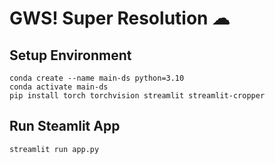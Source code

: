 # GWS! Super Resolution ☁

## Setup Environment
```
conda create --name main-ds python=3.10
conda activate main-ds
pip install torch torchvision streamlit streamlit-cropper
```

## Run Steamlit App
```
streamlit run app.py
```